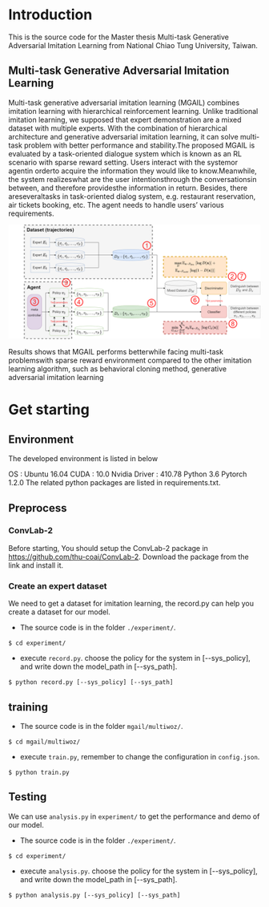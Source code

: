 
# Introduction
This is the source code for the Master thesis Multi-task Generative Adversarial Imitation Learning from National Chiao Tung University, Taiwan. 


## Multi-task Generative Adversarial Imitation Learning
Multi-task generative adversarial imitation learning (MGAIL) combines imitation learning with hierarchical reinforcement  learning. Unlike  traditional  imitation  learning,  we supposed that expert demonstration are a mixed dataset with multiple experts. With the combination of hierarchical architecture and generative adversarial imitation learning, it  can  solve  multi-task  problem  with  better  performance  and  stability.The  proposed MGAIL  is  evaluated  by  a  task-oriented  dialogue  system  which  is  known  as  an  RL scenario with sparse reward setting. Users interact with the systemor agentin orderto acquire the information they would like to know.Meanwhile, the system realizeswhat are the user intentionsthrough the conversationsin between, and therefore providesthe information  in  return. Besides, there areseveraltasks  in task-oriented  dialog  system, e.g.  restaurant  reservation, air  tickets  booking,  etc. The  agent  needs  to  handle  users’ various requirements. 

![image](MGAIL.png)

Results shows that MGAIL performs betterwhile facing multi-task problemswith sparse reward environment compared to the other imitation learning algorithm, such as behavioral cloning method, generative adversarial imitation learning


# Get starting
## Environment
The developed environment is listed in below

OS : Ubuntu 16.04
CUDA : 10.0
Nvidia Driver : 410.78
Python 3.6
Pytorch 1.2.0
The related python packages are listed in requirements.txt.


## Preprocess
### ConvLab-2 
Before starting, You should setup the ConvLab-2 package in https://github.com/thu-coai/ConvLab-2. Download the package from the link and install it.

### Create an expert dataset
We need to get a dataset for imitation learning, the record.py can help you create a dataset for our model.
* The source code is in the folder `./experiment/`.
```
$ cd experiment/
```
* execute `record.py`. choose the policy for the system in [--sys_policy], and write down the model_path in [--sys_path].
```
$ python record.py [--sys_policy] [--sys_path]
```

## training
* The source code is in the folder `mgail/multiwoz/`.
```
$ cd mgail/multiwoz/
```
* execute `train.py`, remember to change the configuration in `config.json`.
```
$ python train.py
```


## Testing
We can use `analysis.py` in `experiment/` to get the performance and demo of our model.
* The source code is in the folder `./experiment/`.
```
$ cd experiment/
```
* execute `analysis.py`. choose the policy for the system in [--sys_policy], and write down the model_path in [--sys_path].
```
$ python analysis.py [--sys_policy] [--sys_path]
```
